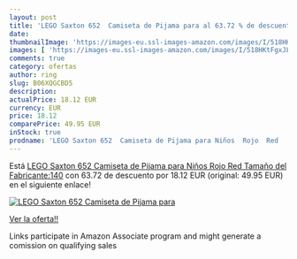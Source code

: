 ```yaml
---
layout: post
title: 'LEGO Saxton 652  Camiseta de Pijama para al 63.72 % de descuento'
date: 
thumbnailImage: 'https://images-eu.ssl-images-amazon.com/images/I/518HKtFgxJL._SL200_.jpg'
images: [ 'https://images-eu.ssl-images-amazon.com/images/I/518HKtFgxJL._SL200_.jpg' ]
comments: true
category: ofertas
author: ring
slug: B06XQGCBD5
description:
actualPrice: 18.12 EUR
currency: EUR
price: 18.12
comparePrice: 49.95 EUR
inStock: true
prodname: 'LEGO Saxton 652  Camiseta de Pijama para Niños  Rojo  Red   Tamaño del Fabricante:140'
---
```


Está [LEGO Saxton 652  Camiseta de Pijama para Niños  Rojo  Red   Tamaño del Fabricante:140](https://www.amazon.es/dp/B06XQGCBD5/?tag=tolees-21) con 63.72 de descuento por 18.12 EUR (original: 49.95 EUR) en el siguiente enlace!

[![LEGO Saxton 652  Camiseta de Pijama para](https://images-eu.ssl-images-amazon.com/images/I/518HKtFgxJL._SL200_.jpg)](https://www.amazon.es/dp/B06XQGCBD5/?tag=tolees-21)

[Ver la oferta!!](https://www.amazon.es/dp/B06XQGCBD5/?tag=tolees-21)

Links participate in Amazon Associate program and might generate a comission on qualifying sales


